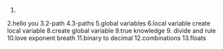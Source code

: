 1. <o>
2.hello you
3.2-path
4.3-paths
5.global variables
6.local variable
create local variable
8.create global variable
9.true knowledge
9. divide and rule
10.love exponent breath
11.binary to decimal
12.combinations
13.floats
